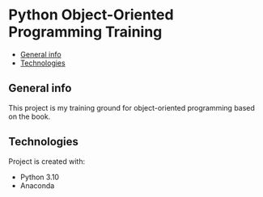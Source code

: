 # Python Object-Oriented Programming Training
* [General info](#general-info)
* [Technologies](#technologies)

## General info
This project is my training ground for object-oriented programming based on the book.
	
## Technologies
Project is created with:
* Python 3.10
* Anaconda
